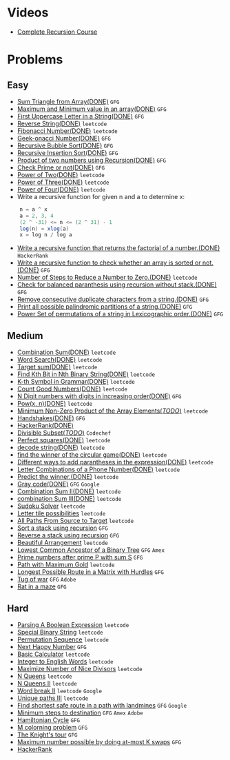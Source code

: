 # Videos
- [Complete Recursion Course](https://www.youtube.com/playlist?list=PL9gnSGHSqcnp39cTyB1dTZ2pJ04Xmdrod)

# Problems

## Easy
- [Sum Triangle from Array(DONE)](https://www.geeksforgeeks.org/sum-triangle-from-array/) `GFG`
- [Maximum and Minimum value in an array(DONE)](https://www.geeksforgeeks.org/recursive-programs-to-find-minimum-and-maximum-elements-of-array/) `GFG`
- [First Uppercase Letter in a String(DONE)](https://www.geeksforgeeks.org/first-uppercase-letter-in-a-string-iterative-and-recursive/) `GFG`
- [Reverse String(DONE)](https://leetcode.com/problems/reverse-string/) `leetcode`
- [Fibonacci Number(DONE)](https://leetcode.com/problems/fibonacci-number/) `leetcode`
- [Geek-onacci Number(DONE)](https://practice.geeksforgeeks.org/problems/geek-onacci-number/0/) `GFG`
- [Recursive Bubble Sort(DONE)](https://www.geeksforgeeks.org/recursive-bubble-sort/) `GFG`
- [Recursive Insertion Sort(DONE)](https://www.geeksforgeeks.org/recursive-insertion-sort/) `GFG`
- [Product of two numbers using Recursion(DONE)](https://www.geeksforgeeks.org/product-2-numbers-using-recursion/) `GFG`
- [Check Prime or not(DONE)](https://www.geeksforgeeks.org/recursive-program-prime-number/) `GFG`
- [Power of Two(DONE)](https://leetcode.com/problems/power-of-two/) `leetcode`
- [Power of Three(DONE)](https://leetcode.com/problems/power-of-three/) `leetcode`
- [Power of Four(DONE)](https://leetcode.com/problems/power-of-four/) `leetcode`
- Write a recursive function for given n and a to determine x:
```java
    n = a ^ x 
    a = 2, 3, 4
    (2 ^ -31) <= n <= (2 ^ 31) - 1
    log(n) = xlog(a)
    x = log n / log a
```
- [Write a recursive function that returns the factorial of a number.(DONE)](https://www.hackerrank.com/challenges/30-recursion/problem) `HackerRank`
- [Write a recursive function to check whether an array is sorted or not.(DONE)](https://www.geeksforgeeks.org/program-check-array-sorted-not-iterative-recursive) `GFG`
- [Number of Steps to Reduce a Number to Zero.(DONE)](https://leetcode.com/problems/number-of-steps-to-reduce-a-number-to-zero/) `leetcode`
- [Check for balanced paranthesis using recursion without stack.(DONE)](https://www.geeksforgeeks.org/check-for-balanced-parenthesis-without-using-stack/) `GFG`
- [Remove consecutive duplicate characters from a string.(DONE)](https://www.geeksforgeeks.org/remove-consecutive-duplicates-string/) `GFG` 
- [Print all possible palindromic partitions of a string.(DONE)](https://www.geeksforgeeks.org/given-a-string-print-all-possible-palindromic-partition/) `GFG`
- [Power Set of permutations of a string in Lexicographic order.(DONE)](https://www.geeksforgeeks.org/powet-set-lexicographic-order/) `GFG`

## Medium
- [Combination Sum(DONE)](https://leetcode.com/problems/combination-sum/) `leetcode`
- [Word Search(DONE)](https://leetcode.com/problems/word-search/) `leetcode`
- [Target sum(DONE)](https://leetcode.com/problems/target-sum/) `leetcode`
- [Find Kth Bit in Nth Binary String(DONE)](https://leetcode.com/problems/find-kth-bit-in-nth-binary-string/) `leetcode`
- [K-th Symbol in Grammar(DONE)](https://leetcode.com/problems/k-th-symbol-in-grammar/) `leetcode`
- [Count Good Numbers(DONE)](https://leetcode.com/problems/count-good-numbers/) `leetcode`
- [N Digit numbers with digits in increasing order(DONE)](https://practice.geeksforgeeks.org/problems/n-digit-numbers-with-digits-in-increasing-order5903/1/) `GFG`
- [Pow(x, n)(DONE)](https://leetcode.com/problems/powx-n/) `leetcode`
- [Minimum Non-Zero Product of the Array Elements(*TODO*)](https://leetcode.com/problems/minimum-non-zero-product-of-the-array-elements/) `leetcode`
- [Handshakes(DONE)](https://practice.geeksforgeeks.org/problems/handshakes1303/1/) `GFG`
- [HackerRank(DONE)](https://www.hackerrank.com/domains/algorithms?filters%5Bsubdomains%5D%5B%5D=recursion&filters%5Bdifficulty%5D%5B%5D=medium)
- [Divisible Subset(*TODO*)](https://www.codechef.com/problems/DIVSUBS)  `Codechef`
- [Perfect squares(DONE)](https://leetcode.com/problems/perfect-squares/) `leetcode`
- [decode string(DONE)](https://leetcode.com/problems/decode-string/) `leetcode`
- [find the winner of the circular game(DONE)](https://leetcode.com/problems/find-the-winner-of-the-circular-game/) `leetcode`
- [Different ways to add parantheses in the expression(DONE)](https://leetcode.com/problems/different-ways-to-add-parentheses/) `leetcode`
- [Letter Combinations of a Phone Number(DONE)](https://leetcode.com/problems/letter-combinations-of-a-phone-number/) `leetcode`
- [Predict the winner.(DONE)](https://leetcode.com/problems/predict-the-winner/) `leetcode`
- [Gray code(DONE)](https://practice.geeksforgeeks.org/problems/gray-code-1611215248/1/) `GFG` `Google`
- [Combination Sum II(DONE)](https://leetcode.com/problems/combination-sum-ii/) `leetcode`
- [combination Sum III(DONE)](https://leetcode.com/problems/combination-sum-iii/) `leetcode`
- [Sudoku Solver](https://leetcode.com/problems/sudoku-solver/) `leetcode`
- [Letter tile possibilities](https://leetcode.com/problems/letter-tile-possibilities/) `leetcode`
- [All Paths From Source to Target](https://leetcode.com/problems/all-paths-from-source-to-target/) `leetcode`
- [Sort a stack using recursion](https://www.geeksforgeeks.org/sort-a-stack-using-recursion/) `GFG`
- [Reverse a stack using recursion](https://www.geeksforgeeks.org/reverse-a-stack-using-recursion/) `GFG`
- [Beautiful Arrangement](https://leetcode.com/problems/beautiful-arrangement/) `leetcode`
- [Lowest Common Ancestor of a Binary Tree](https://practice.geeksforgeeks.org/problems/lowest-common-ancestor-in-a-binary-tree/1/) `GFG` `Amex`
- [Prime numbers after prime P with sum S](https://www.geeksforgeeks.org/prime-numbers-after-prime-p-with-sum-s/) `GFG`
- [Path with Maximum Gold](https://leetcode.com/problems/path-with-maximum-gold/) `leetcode`
- [Longest Possible Route in a Matrix with Hurdles](https://www.geeksforgeeks.org/longest-possible-route-in-a-matrix-with-hurdles/) `GFG`
- [Tug of war](https://www.geeksforgeeks.org/tug-of-war/) `GFG` `Adobe`
- [Rat in a maze](https://www.geeksforgeeks.org/rat-in-a-maze-backtracking-2/) `GFG`

## Hard
- [Parsing A Boolean Expression](https://leetcode.com/problems/parsing-a-boolean-expression/) `leetcode`
- [Special Binary String](https://leetcode.com/problems/special-binary-string/) `leetcode`
- [Permutation Sequence](https://leetcode.com/problems/permutation-sequence/) `leetcode`
- [Next Happy Number](https://practice.geeksforgeeks.org/problems/next-happy-number4538/1/) `GFG`
- [Basic Calculator](https://leetcode.com/problems/basic-calculator/) `leetcode`
- [Integer to English Words](https://leetcode.com/problems/integer-to-english-words/) `leetcode`
- [Maximize Number of Nice Divisors](https://leetcode.com/problems/maximize-number-of-nice-divisors/) `leetcode`
- [N Queens](https://leetcode.com/problems/n-queens/) `leetcode`
- [N Queens II](https://leetcode.com/problems/n-queens-ii/) `leetcode`
- [Word break II](https://leetcode.com/problems/word-break-ii/) `leetcode` `Google`
- [Unique paths III](https://leetcode.com/problems/unique-paths-iii/) `leetcode`
- [Find shortest safe route in a path with landmines](https://www.geeksforgeeks.org/find-shortest-safe-route-in-a-path-with-landmines/) `GFG` `Google`
- [Minimum steps to destination](https://practice.geeksforgeeks.org/problems/minimum-number-of-steps-to-reach-a-given-number5234/1/) `GFG` `Amex` `Adobe`
- [Hamiltonian Cycle](https://www.geeksforgeeks.org/hamiltonian-cycle-backtracking-6/) `GFG`
- [M colorning problem](https://www.geeksforgeeks.org/m-coloring-problem-backtracking-5/) `GFG`
- [The Knight's tour](https://www.geeksforgeeks.org/the-knights-tour-problem-backtracking-1/) `GFG`
- [Maximum number possible by doing at-most K swaps](https://www.geeksforgeeks.org/find-maximum-number-possible-by-doing-at-most-k-swaps/) `GFG`
- [HackerRank](https://www.hackerrank.com/domains/algorithms?filters%5Bsubdomains%5D%5B%5D=recursion&filters%5Bdifficulty%5D%5B%5D=hard)
